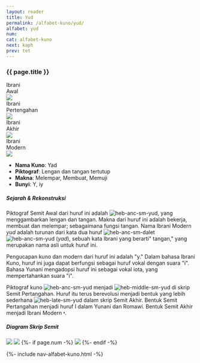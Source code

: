```yaml
---
layout: reader
title: Yud 
permalink: /alfabet-kuno/yud/
alfabet: yud
num: 
cat: alfabet-kuno
next: kaph
prev: tet
---
```


<link rel="stylesheet" type="text/css" href="{{ site.url }}/assets/css/alfabet.css">

### **{{ page.title }}**

 <div id="content-alfabet" class="container pb-3">
    <div class="row justify-content-center">
    <div class="col-3 col-md-3 text-center font-weight-bold">Ibrani<br>Awal<br>
           <img class="pt-2" src="https://www.ancient-hebrew.org/hebrew/heb-anc-lg-{{ page.alfabet }}.jpg">
    </div>
    <div class="col-3 col-md-3 text-center font-weight-bold">Ibrani<br>Pertengahan<br>
      <img class="pt-2" src="https://www.ancient-hebrew.org/hebrew/heb-middle-lg-{{ page.alfabet }}.jpg">
     </div>
    <div class="col-3 col-md-3 text-center font-weight-bold">Ibrani<br>Akhir<br>
      <img class="pt-2" src="https://www.ancient-hebrew.org/hebrew/heb-late-lg-{{ page.alfabet }}.jpg">
    </div>
    <div class="col-3 col-md-3 text-center font-weight-bold">Ibrani<br>Modern<br>
      <img class="pt-2" src="https://www.ancient-hebrew.org/hebrew/heb-modern-lg-{{ page.alfabet }}.jpg">
    </div>
  </div>
</div>
          
- **Nama Kuno**: Yad
- **Piktograf**: Lengan dan tangan tertutup
- **Makna**: Melempar, Membuat, Memuji
- **Bunyi**: Y, iy


##### **Sejarah & Rekonstruksi** 

Piktograf Semit Awal dari huruf ini adalah ![heb-anc-sm-yud](https://www.ancient-hebrew.org/hebrew/heb-anc-sm-yud.jpg), yang menggambarkan lengan dan tangan. Makna dari huruf ini adalah bekerja, membuat dan melempar; sebagaimana fungsi tangan. Nama Ibrani Modern _yud_ adalah turunan dari kata dua huruf ![heb-anc-sm-dalet](https://www.ancient-hebrew.org/hebrew/heb-anc-sm-dalet.jpg) ![heb-anc-sm-yud](https://www.ancient-hebrew.org/hebrew/heb-anc-sm-yud.jpg) (_yad_), sebuah kata Ibrani yang berarti" tangan," yang merupakan nama asli untuk huruf ini.

Pengucapan kuno dan modern dari huruf ini adalah "y." Dalam bahasa Ibrani Kuno, huruf ini juga dapat berfungsi sebagai huruf vokal dengan suara "i". Bahasa Yunani mengadopsi huruf ini sebagai vokal iota, yang mempertahankan suara "i".

Piktograf kuno ![heb-anc-sm-yud](https://www.ancient-hebrew.org/hebrew/heb-anc-sm-yud.jpg) menjadi ![heb-middle-sm-yud](https://www.ancient-hebrew.org/hebrew/heb-middle-sm-yud.jpg) di skrip Semit Pertangahan. Huruf itu terus berevolusi menjadi bentuk yang lebih sederhana ![heb-late-sm-yud](https://www.ancient-hebrew.org/hebrew/heb-late-sm-yud.jpg) dalam skrip Semit Akhir. Bentuk Semit Pertangahan menjadi huruf I dalam Yunani dan Romawi. Bentuk Semit Akhir menjadi Ibrani Modern **י**.


<div id="content-chart" class="container pb-3">
    <div class="row justify-content-center">
      <div class="col-10 px-0">
        <h5 class="text-center font-weight-bold pb-2">Diagram Skrip Semit</h5>
        <div class="row justify-content-center">
        <img class="p-3 mb-4 img-thumbnail shadow" src="https://www.ancient-hebrew.org/ancient-alphabet/files/alphabet_chart_{{ page.alfabet }}_2.jpg">
        <img class="p-3 mb-4 img-thumbnail shadow" src="https://www.ancient-hebrew.org/ancient-alphabet/files/alphabet_chart_{{ page.alfabet }}_1.jpg"> 
        {%- if page.num -%}
        <img class="p-3 mb-4 img-thumbnail shadow" src="https://www.ancient-hebrew.org/alphabet/files/alephbet_evolution_{{ page.num }}.gif ">
        {%- endif -%}
        </div>
      </div>
    </div>
</div> 


{%- include nav-alfabet-kuno.html -%}